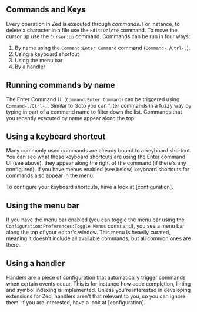 Commands and Keys
-----------------

Every operation in Zed is executed through _commands_. For instance, to delete a character in a file use the `Edit:Delete` command. To move the cursor up use the `Cursor:Up` command. Commands can be run in four ways:

1. By name using the `Command:Enter Command` command (`Command-.`/`Ctrl-.`).
2. Using a keyboard shortcut
3. Using the menu bar
4. By a handler

Running commands by name
-------------------------
The Enter Command UI (`Command:Enter Command`) can be triggered  using `Command-.`/`Ctrl-.`. Similar to Goto you can filter commands in a fuzzy way by typing in part of a command name to filter down the list. Commands that you recently executed by name appear along the top.

Using a keyboard shortcut
-------------------------
Many commonly used commands are already bound to a keyboard shortcut. You can see what these keyboard shortcuts are using the Enter command UI (see above), they appear along the right of the command (if there's any configured). If you have menus enabled (see below) keyboard shortcuts for commands also appear in the menu.

To configure your keyboard shortcuts, have a look at [configuration].

Using the menu bar
------------------
If you have the menu bar enabled (you can toggle the menu bar using the `Configuration:Preferences:Toggle Menus` command), you see a menu bar along the top of your editor's window. This menu is heavily curated, meaning it doesn't include all available commands, but all common ones are there.

Using a handler
---------------
Handers are a piece of configuration that automatically trigger commands when certain events occur. This is for instance how code completion, linting and symbol indexing is implemented. Unless you're interested in developing extensions for Zed, handlers aren't that relevant to you, so you can ignore them. If you are interested, have a look at [configuration].
